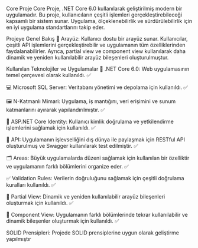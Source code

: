 Core Proje
Core Proje, .NET Core 6.0 kullanılarak geliştirilmiş modern bir uygulamadır. Bu proje, kullanıcıların çeşitli işlemleri gerçekleştirebileceği kapsamlı bir sistem sunar. Uygulama, ölçeklenebilirlik ve sürdürülebilirlik için en iyi uygulama standartlarını takip eder.

Projeye Genel Bakış
👤 Arayüz: Kullanıcı dostu bir arayüz sunar. Kullanıcılar, çeşitli API işlemlerini gerçekleştirebilir ve uygulamanın tüm özelliklerinden faydalanabilirler. Ayrıca, partial view ve component view kullanılarak daha dinamik ve yeniden kullanılabilir arayüz bileşenleri oluşturulmuştur.

Kullanılan Teknolojiler ve Uygulamalar
🤖 .NET Core 6.0: Web uygulamasının temel çerçevesi olarak kullanıldı. ✅

💻 Microsoft SQL Server: Veritabanı yönetimi ve depolama için kullanıldı. ✅

🖼️ N-Katmanlı Mimari: Uygulama, iş mantığını, veri erişimini ve sunum katmanlarını ayırarak yapılandırılmıştır. ✅

🔐 ASP.NET Core Identity: Kullanıcı kimlik doğrulama ve yetkilendirme işlemlerini sağlamak için kullanıldı. ✅

📡 API: Uygulamanın işlevselliğini dış dünya ile paylaşmak için RESTful API oluşturulmuş ve Swagger kullanılarak test edilmiştir. ✅

🗂️ Areas: Büyük uygulamalarda düzeni sağlamak için kullanılan bir özelliktir ve uygulamanın farklı bölümlerini organize eder. ✅

✅ Validation Rules: Verilerin doğruluğunu sağlamak için çeşitli doğrulama kuralları kullanıldı. ✅

🎨 Partial View: Dinamik ve yeniden kullanılabilir arayüz bileşenleri oluşturmak için kullanıldı. ✅

🔄 Component View: Uygulamanın farklı bölümlerinde tekrar kullanılabilir ve dinamik bileşenler oluşturmak için kullanıldı. ✅

SOLID Prensipleri: Projede SOLID prensiplerine uygun olarak geliştirme yapılmıştır
